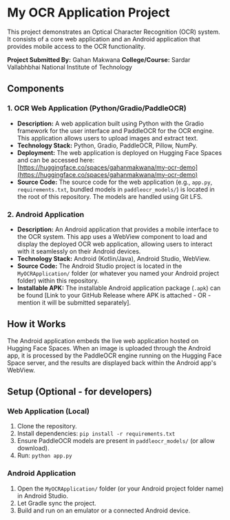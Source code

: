 # My OCR Application Project

This project demonstrates an Optical Character Recognition (OCR) system. It consists of a core web application and an Android application that provides mobile access to the OCR functionality.

**Project Submitted By:** Gahan Makwana
**College/Course:** Sardar Vallabhbhai National Institute of Technology

## Components

### 1. OCR Web Application (Python/Gradio/PaddleOCR)

* **Description:** A web application built using Python with the Gradio framework for the user interface and PaddleOCR for the OCR engine. This application allows users to upload images and extract text.
* **Technology Stack:** Python, Gradio, PaddleOCR, Pillow, NumPy.
* **Deployment:** The web application is deployed on Hugging Face Spaces and can be accessed here: [https://huggingface.co/spaces/gahanmakwana/my-ocr-demo](https://huggingface.co/spaces/gahanmakwana/my-ocr-demo)
* **Source Code:** The source code for the web application (e.g., `app.py`, `requirements.txt`, bundled models in `paddleocr_models/`) is located in the root of this repository. The models are handled using Git LFS.

### 2. Android Application

* **Description:** An Android application that provides a mobile interface to the OCR system. This app uses a WebView component to load and display the deployed OCR web application, allowing users to interact with it seamlessly on their Android devices.
* **Technology Stack:** Android (Kotlin/Java), Android Studio, WebView.
* **Source Code:** The Android Studio project is located in the `MyOCRApplication/` folder (or whatever you named your Android project folder) within this repository.
* **Installable APK:** The installable Android application package (`.apk`) can be found [Link to your GitHub Release where APK is attached - OR - mention it will be submitted separately].

## How it Works

The Android application embeds the live web application hosted on Hugging Face Spaces. When an image is uploaded through the Android app, it is processed by the PaddleOCR engine running on the Hugging Face Space server, and the results are displayed back within the Android app's WebView.

## Setup (Optional - for developers)

### Web Application (Local)
1. Clone the repository.
2. Install dependencies: `pip install -r requirements.txt`
3. Ensure PaddleOCR models are present in `paddleocr_models/` (or allow download).
4. Run: `python app.py`

### Android Application
1. Open the `MyOCRApplication/` folder (or your Android project folder name) in Android Studio.
2. Let Gradle sync the project.
3. Build and run on an emulator or a connected Android device.